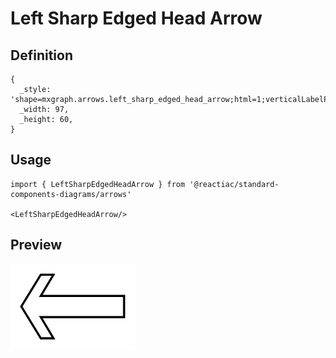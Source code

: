 # Left Sharp Edged Head Arrow

## Definition

```
{
  _style: 'shape=mxgraph.arrows.left_sharp_edged_head_arrow;html=1;verticalLabelPosition=bottom;verticalAlign=top;strokeWidth=2;strokeColor=#000000;',
  _width: 97,
  _height: 60,
}
```

## Usage

```
import { LeftSharpEdgedHeadArrow } from '@reactiac/standard-components-diagrams/arrows'

<LeftSharpEdgedHeadArrow/>
```

## Preview

<img src="./left-sharp-edged-head-arrow.png" width="200"/>
